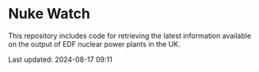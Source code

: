 # Nuke Watch

This repository includes code for retrieving the latest information available on the output of EDF nuclear power plants in the UK.

Last updated: 2024-08-17 09:11